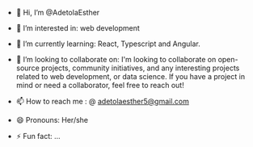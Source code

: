 - 👋 Hi, I’m @AdetolaEsther
- 👀 I’m interested in:  web development
- 🌱 I’m currently learning: React, Typescript and Angular.
- 💞️ I’m looking to collaborate on: I'm looking to collaborate on open-source projects, community initiatives, and any interesting projects related to web development, or data science. If you have a project in mind or need a collaborator, feel free to reach out!

- 📫 How to reach me : @ adetolaesther5@gmail.com
- 😄 Pronouns: Her/she
- ⚡ Fun fact: ...

<!---
AdetolaEsther/AdetolaEsther is a ✨ special ✨ repository because its `README.md` (this file) appears on your GitHub profile.
You can click the Preview link to take a look at your changes.
--->
